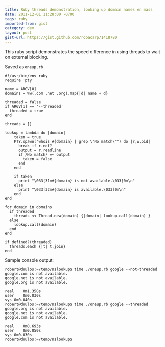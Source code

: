 ```yaml
---
title: Ruby threads demonstration, looking up domain names en mass
date: 2011-12-01 11:28:00 -0700
tags: ruby
imported-from: gist
category: dev
layout: post
gist-url: https://gist.github.com/robacarp/1418780
---
```


This ruby script demonstrates the speed difference in using threads to wait on external blocking.

Saved as `oneup.rb`

    #!/usr/bin/env ruby
    require 'pty'

    name = ARGV[0]
    domains = %w(.com .net .org).map{|d| name + d}

    threaded = false
    if ARGV[1] == '--threaded'
      threaded = true
    end

    threads = []

    lookup = lambda do |domain|
        taken = true
        PTY.spawn("whois #{domain} | grep \"No match\"") do |r,w,pid|
          break if r.eof?
          output = r.readline
          if /No match/ =~ output
            taken = false
          end 
        end 

        if taken
          print "\033[31m#{domain} is not available.\033[0m\n"
        else
          print "\033[32m#{domain} is available.\033[0m\n"
        end 
    end

    for domain in domains
      if threaded
        threads << Thread.new(domain) {|domain| lookup.call(domain) }
      else
        lookup.call(domain)
      end 
    end

    if defined?(threaded)
      threads.each {|t| t.join}
    end

Sample console output:

    robert@doulos:~/temp/nslookup$ time ./oneup.rb google --not-threaded
    google.com is not available.
    google.net is not available.
    google.org is not available.

    real	0m1.358s
    user	0m0.030s
    sys	0m0.040s
    robert@doulos:~/temp/nslookup$ time ./oneup.rb google --threaded
    google.org is not available.
    google.net is not available.
    google.com is not available.

    real	0m0.693s
    user	0m0.050s
    sys	0m0.030s
    robert@doulos:~/temp/nslookup$ 
